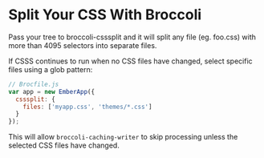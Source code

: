 # Split Your CSS With Broccoli

Pass your tree to broccoli-csssplit and it will split any
file (eg. foo.css) with more than 4095 selectors into separate files.

If CSSS continues to run when no CSS files have changed, select specific files using a glob pattern:

```js
// Brocfile.js
var app = new EmberApp({
  csssplit: {
    files: ['myapp.css', 'themes/*.css']
  }
});
```

This will allow `broccoli-caching-writer` to skip processing unless the selected CSS files have changed.
